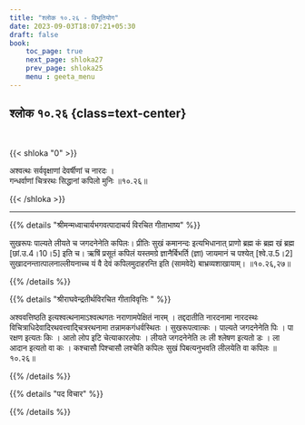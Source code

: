 ```yaml
---
title: "श्लोक १०.२६ - विभूतियोग"
date: 2023-09-03T18:07:21+05:30
draft: false
book:
    toc_page: true
    next_page: shloka27
    prev_page: shloka25
    menu : geeta_menu
---
```




## श्लोक १०.२६ {class=text-center}

<br/>

{{< shloka  "0"  >}}

अश्वत्थः सर्ववृक्षाणां देवर्षीणां च नारदः ।  
गन्धर्वाणां चित्ररथः सिद्धानां कपिलो मुनिः ॥१०.२६॥  

{{< /shloka >}}

---


{{% details "श्रीमन्मध्वाचार्यभगवत्पादाचर्य विरचित  गीताभाष्य" %}}

सुखरूपः पाल्यते लीयते च जगदनेनेति कपिलः। प्रीतिः सुखं 
कमानन्दः इत्यभिधानात् प्राणो ब्रह्म कं ब्रह्म खं ब्रह्म 
[छां.उ.4।10।5] इति च। ऋषिं प्रसूतं कपिलं यस्तमग्रे 
ज्ञानैर्बिभर्ति (ज्ञा) जायमानं च पश्येत् [श्वे.उ.5।2] 
सुखादनन्तात्पालनाल्लीयनाच्च यं वै देवं कपिलमुदाहरन्ति 
इति (सामवेदे) बाभ्रव्यशाखायाम्। ॥१०.२६,२७॥

{{% /details %}}



{{% details "श्रीराघवेन्द्रतीर्थविरचित गीताविवृत्तिः " %}}

अश्ववत्तिष्ठति इत्यश्वत्थनामाऽश्वत्थगतः नराणामपेक्षितं 
नारम्‌ । तद्ददातीति नारदनामा नारदस्थः 
विचित्राधिदेवादिरथवत्त्वाद्चित्ररथनामा 
तन्नामकगंधर्वस्थितः । सुखरूपत्वात्कः । 
पाल्यते जगदनेनेति पिः । पा 
रक्षण इत्यतः किः । आतो लोप इटि चेत्याकारलोपः । 
लीयते जगदनेनेति
लः ली श्लेषण इत्यतो डः । ला आदान इत्यतो वा कः । 
कश्चासौ पिश्चासौ लश्चेति कपिलः सुखं पिबत्यनुभवति 
लीलयेति वा कपिलः  ॥१०.२६॥ 

{{% /details %}}



{{% details "पद विचार" %}}


{{% /details %}}
